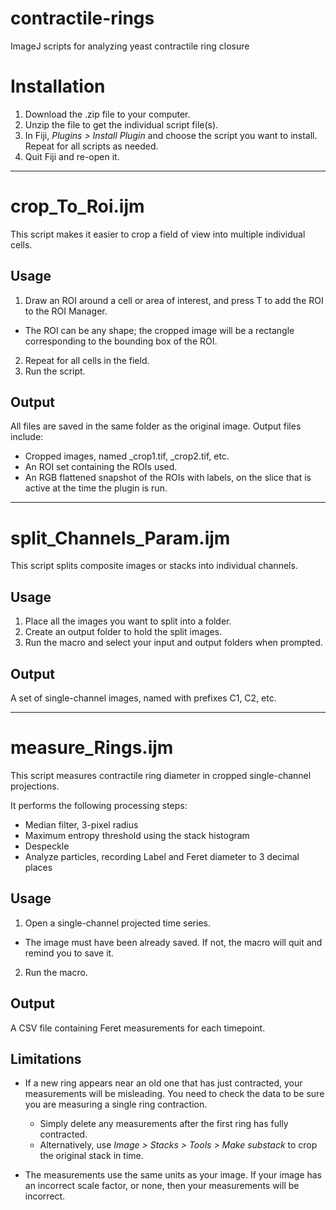 # contractile-rings
ImageJ scripts for analyzing yeast contractile ring closure

# Installation
1. Download the .zip file to your computer.
2. Unzip the file to get the individual script file(s).
3. In Fiji, _Plugins > Install Plugin_ and choose the script you want to install. Repeat for all scripts as needed.
4. Quit Fiji and re-open it.

---

# crop_To_Roi.ijm
This script makes it easier to crop a field of view into multiple individual cells.

## Usage
1. Draw an ROI around a cell or area of interest, and press T to add the ROI to the ROI Manager.
* The ROI can be any shape; the cropped image will be a rectangle corresponding to the bounding box of the ROI.
2. Repeat for all cells in the field.
3. Run the script.

## Output
All files are saved in the same folder as the original image. 
Output files include:
- Cropped images, named <original name>_crop1.tif, <original name>_crop2.tif, etc. 
- An ROI set containing the ROIs used.
- An RGB flattened snapshot of the ROIs with labels, on the slice that is active at the time the plugin is run.

---

# split_Channels_Param.ijm
This script splits composite images or stacks into  individual channels.

## Usage
1. Place all the images you want to split into a folder.
2. Create an output folder to hold the split images.
3. Run the macro and select your input and output folders when prompted.

## Output

A set of single-channel images, named with prefixes C1, C2, etc.

---

# measure_Rings.ijm
This script measures contractile ring diameter in cropped single-channel projections.

It performs the following processing steps:
* Median filter, 3-pixel radius
* Maximum entropy threshold using the stack histogram
* Despeckle
* Analyze particles, recording Label and Feret diameter to 3 decimal places

## Usage
1. Open a single-channel projected time series.
* The image must have been already saved. If not, the macro will quit and remind you to save it.
2. Run the macro. 
 
## Output
A CSV file containing Feret measurements for each timepoint.

## Limitations
* If a new ring appears near an old one that has just contracted, your measurements will be misleading. You need to check the data to be sure you are measuring a single ring contraction. 

    * Simply delete any measurements after the first ring has fully contracted.  
    * Alternatively, use _Image > Stacks > Tools > Make substack_ to crop the original stack in time.

* The measurements use the same units as your image. If your image has an incorrect scale factor, or none, then your measurements will be incorrect.
